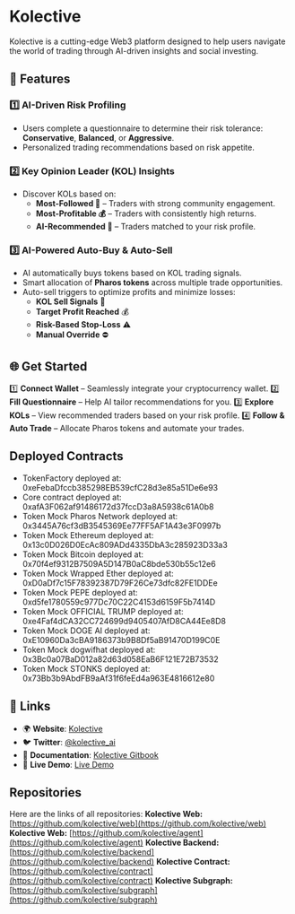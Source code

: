 # Kolective

Kolective is a cutting-edge Web3 platform designed to help users navigate the world of trading through AI-driven insights and social investing.

## 🚀 Features

### 1️⃣ AI-Driven Risk Profiling
- Users complete a questionnaire to determine their risk tolerance: **Conservative**, **Balanced**, or **Aggressive**.
- Personalized trading recommendations based on risk appetite.

### 2️⃣ Key Opinion Leader (KOL) Insights
- Discover KOLs based on:
  - **Most-Followed 📢** – Traders with strong community engagement.
  - **Most-Profitable 💰** – Traders with consistently high returns.
  - **AI-Recommended 🧠** – Traders matched to your risk profile.

### 3️⃣ AI-Powered Auto-Buy & Auto-Sell
- AI automatically buys tokens based on KOL trading signals.
- Smart allocation of **Pharos tokens** across multiple trade opportunities.
- Auto-sell triggers to optimize profits and minimize losses:
  - **KOL Sell Signals** 📢
  - **Target Profit Reached** 💰
  - **Risk-Based Stop-Loss** ⚠️
  - **Manual Override** ⛔

## 🌐 Get Started
1️⃣ **Connect Wallet** – Seamlessly integrate your cryptocurrency wallet.
2️⃣ **Fill Questionnaire** – Help AI tailor recommendations for you.
3️⃣ **Explore KOLs** – View recommended traders based on your risk profile.
4️⃣ **Follow & Auto Trade** – Allocate Pharos tokens and automate your trades.

## Deployed Contracts
- TokenFactory deployed at: 0xeFebaDfccb385298EB539cfC28d3e85a51De6e93
- Core contract deployed at: 0xafA3F062af91486172d37fccD3a8A5938c61A0b8
- Token Mock Pharos Network deployed at: 0x3445A76cf3dB3545369Ee77FF5AF1A43e3F0997b
- Token Mock Ethereum deployed at: 0x13c0D026D0EcAc809ADd4335DbA3c285923D33a3
- Token Mock Bitcoin deployed at: 0x70f4ef9312B7509A5D147B0aC8bde530b55c12e6
- Token Mock Wrapped Ether deployed at: 0xD0aDf7c15F78392387D79F26Ce73dfc82FE1DDEe
- Token Mock PEPE deployed at: 0xd5fe1780559c977Dc70C22C4153d6159F5b7414D
- Token Mock OFFICIAL TRUMP deployed at: 0xe4Faf4dCA32CC724699d9405407AfD8CA44Ee8D8
- Token Mock DOGE AI deployed at: 0xE10960Da3cBA9186373b9B8Df5aB91470D199C0E
- Token Mock dogwifhat deployed at: 0x3Bc0a07BaD012a82d63d058EaB6F121E72B73532
- Token Mock STONKS deployed at: 0x73Bb3b9AbdFB9aAf31f6feEd4a963E4816612e80

## 🔗 Links
- 🌍 **Website**: [Kolective](https://kolective.vercel.app)
- 🐦 **Twitter**: [@kolective_ai](https://x.com/kolective_ai)
- 📑 **Documentation**: [Kolective Gitbook](https://kolective.gitbook.io/docs)
- 🎥 **Live Demo**: [Live Demo](https://youtu.be/x6hh2CjIm7Q?si=iXLEifzgmPENt93p)


## Repositories
Here are the links of all repositories:
**Kolective Web:** [https://github.com/kolective/web](https://github.com/kolective/web)
**Kolective Web:** [https://github.com/kolective/agent](https://github.com/kolective/agent)
**Kolective Backend:** [https://github.com/kolective/backend](https://github.com/kolective/backend)
**Kolective Contract:** [https://github.com/kolective/contract](https://github.com/kolective/contract)
**Kolective Subgraph:** [https://github.com/kolective/subgraph](https://github.com/kolective/subgraph)